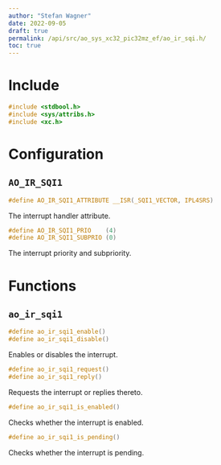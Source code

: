 ```yaml
---
author: "Stefan Wagner"
date: 2022-09-05
draft: true
permalink: /api/src/ao_sys_xc32_pic32mz_ef/ao_ir_sqi.h/
toc: true
---
```


# Include

```c
#include <stdbool.h>
#include <sys/attribs.h>
#include <xc.h>
```

# Configuration

## `AO_IR_SQI1`

```c
#define AO_IR_SQI1_ATTRIBUTE __ISR(_SQI1_VECTOR, IPL4SRS)
```

The interrupt handler attribute.

```c
#define AO_IR_SQI1_PRIO    (4)
#define AO_IR_SQI1_SUBPRIO (0)
```

The interrupt priority and subpriority.

# Functions

## `ao_ir_sqi1`

```c
#define ao_ir_sqi1_enable()
#define ao_ir_sqi1_disable()
```

Enables or disables the interrupt.

```c
#define ao_ir_sqi1_request()
#define ao_ir_sqi1_reply()
```

Requests the interrupt or replies thereto.

```c
#define ao_ir_sqi1_is_enabled()
```

Checks whether the interrupt is enabled.

```c
#define ao_ir_sqi1_is_pending()
```

Checks whether the interrupt is pending.
